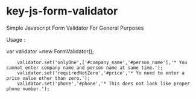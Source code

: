 # key-js-form-validator
Simple Javascript Form Validator For General Purposes



Usage : 

  var validator  =new FormValidator();

        validator.set('onlyOne',['#company_name','#person_name'],'* You cannot enter company name and person name at same time.');
        validator.set('requiredNotZero','#price','* Yo need to enter a price value other than zero.');
        validator.set('phone','#phone','* This does not look like proper phone number.');
